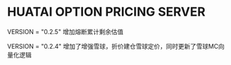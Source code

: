 # HUATAI OPTION PRICING SERVER

VERSION = "0.2.5"
增加熔断累计剩余估值

VERSION = "0.2.4"
增加了增强雪球，折价建仓雪球定价，同时更新了雪球MC向量化逻辑